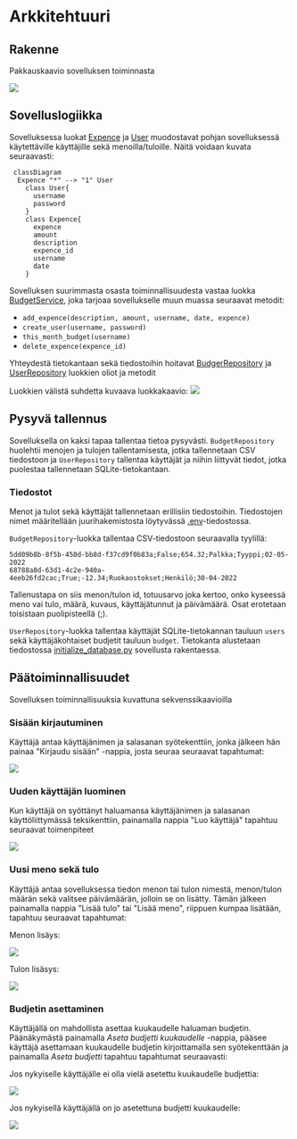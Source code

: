 # Arkkitehtuuri

## Rakenne

Pakkauskaavio sovelluksen toiminnasta

![](./kuvat/rakenne.png)

## Sovelluslogiikka

Sovelluksessa luokat [Expence](https://github.com/T-Marenk/ot-harjoitustyo/blob/main/src/entities/expence.py) ja [User](https://github.com/T-Marenk/ot-harjoitustyo/blob/main/src/entities/user.py) muodostavat pohjan sovelluksessä käytettäville käyttäjille sekä menoilla/tuloille. Näitä voidaan kuvata seuraavasti:

```mermaid
 classDiagram
  Expence "*" --> "1" User
    class User{
      username
      password
    }
    class Expence{
      expence
      amount
      description
      expence_id
      username
      date
    }
```

Sovelluksen suurimmasta osasta toiminnallisuudesta vastaa luokka [BudgetService](https://github.com/T-Marenk/ot-harjoitustyo/blob/main/src/services/budget_service.py), joka tarjoaa sovellukselle muun muassa seuraavat metodit:

- `add_expence(description, amount, username, date, expence)`
- `create_user(username, password)`
- `this_month_budget(username)`
- `delete_expence(expence_id)`

Yhteydestä tietokantaan sekä tiedostoihin hoitavat [BudgerRepository](https://github.com/T-Marenk/ot-harjoitustyo/blob/main/src/repositories/budget_repository.py) ja [UserRepository](https://github.com/T-Marenk/ot-harjoitustyo/blob/main/src/repositories/user_repository.py) luokkien oliot ja metodit

Luokkien välistä suhdetta kuvaava luokkakaavio:
![](./kuvat/luokka_kaavio.png)

## Pysyvä tallennus

Sovelluksella on kaksi tapaa tallentaa tietoa pysyvästi. `BudgetRepository` huolehtii menojen ja tulojen tallentamisesta, jotka tallennetaan 
CSV tiedostoon ja `UserRepository` tallentaa käyttäjät ja niihin liittyvät tiedot, jotka puolestaa tallennetaan SQLite-tietokantaan. 

### Tiedostot
Menot ja tulot sekä käyttäjät tallennetaan erillisiin tiedostoihin. Tiedostojen nimet määritellään juurihakemistosta löytyvässä [.env](https://github.com/T-Marenk/ot-harjoitustyo/blob/main/.env)-tiedostossa.

`BudgetRepository`-luokka tallentaa CSV-tiedostoon seuraavalla tyylillä:
```
5dd09b8b-8f5b-450d-bb8d-f37cd9f0b83a;False;654.32;Palkka;Tyyppi;02-05-2022
68788a8d-63d1-4c2e-940a-4eeb26fd2cac;True;-12.34;Ruokaostokset;Henkilö;30-04-2022
```
Tallenustapa on siis menon/tulon id, totuusarvo joka kertoo, onko kyseessä meno vai tulo, määrä, kuvaus, käyttäjätunnut ja päivämäärä. Osat erotetaan toisistaan puolipisteellä (;).

`UserRepository`-luokka tallentaa käyttäjät SQLite-tietokannan tauluun `users` sekä käyttäjäkohtaiset budjetit tauluun `budget`. Tietokanta alustetaan tiedostossa [initialize_database.py](https://github.com/T-Marenk/ot-harjoitustyo/blob/main/src/initialize_database.py) sovellusta rakentaessa.

## Päätoiminnallisuudet

Sovelluksen toiminnallisuuksia kuvattuna sekvenssikaavioilla

### Sisään kirjautuminen

Käyttäjä antaa käyttäjänimen ja salasanan syötekenttiin, jonka jälkeen hän painaa "Kirjaudu sisään" -nappia, josta seuraa seuraavat tapahtumat:

![](./kuvat/login_diagram.png)

### Uuden käyttäjän luominen

Kun käyttäjä on syöttänyt haluamansa käyttäjänimen ja salasanan käyttöliittymässä teksikenttiin, painamalla nappia "Luo käyttäjä" tapahtuu seuraavat toimenpiteet

![](./kuvat/create_user_diagram.png)

### Uusi meno sekä tulo

Käyttäjä antaa sovelluksessa tiedon menon tai tulon nimestä, menon/tulon määrän sekä valitsee päivämäärän, jolloin se on lisätty. Tämän jälkeen painamalla nappia "Lisää tulo" tai "Lisää meno", riippuen kumpaa lisätään, tapahtuu seuraavat tapahtumat:

Menon lisäys:

![](./kuvat/add_expence_sekvenssi_kaavio.png)

Tulon lisäsys:

![](./kuvat/income.png)

### Budjetin asettaminen

Käyttäjällä on mahdollista asettaa kuukaudelle haluaman budjetin. Päänäkymästä painamalla _Aseta budjetti kuukaudelle_ -nappia, pääsee käyttäjä asettamaan kuukaudelle budjetin kirjoittamalla sen syötekenttään ja painamalla _Aseta budjetti_ tapahtuu tapahtumat seuraavasti:

Jos nykyiselle käyttäjälle ei olla vielä asetettu kuukaudelle budjettia:

![](./kuvat/set_new_budget.png)

Jos nykyisellä käyttäjällä on jo asetettuna budjetti kuukaudelle:

![](./kuvat/update_budget.png)



